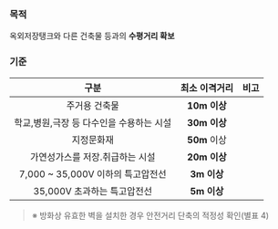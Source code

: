 ### 목적
옥외저장탱크와 다른 건축물 등과의 **수평거리 확보**

### 기준

| 구분 | 최소 이격거리 | 비고 |
|:----:|:-------:|:----:|
| 주거용 건축물 | **10m 이상** |  |
| 학교,병원,극장 등 다수인을 수용하는 시설 | **30m 이상** |  |
| 지정문화재 | **50m** 이상 |  |
| 가연성가스를 저장․취급하는 시설 | **20m 이상** |  |
| 7,000 ~ 35,000V 이하의 특고압전선 | **3m 이상** |  |
| 35,000V 초과하는 특고압전선 | **5m 이상** |  |

> ※ 방화상 유효한 벽을 설치한 경우 안전거리 단축의 적정성 확인(별표 4)
